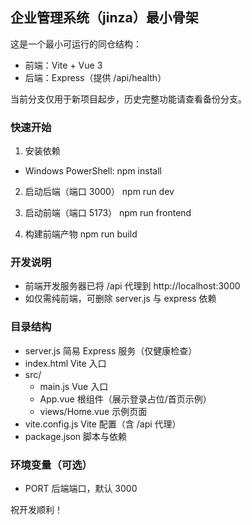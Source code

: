 ## 企业管理系统（jinza）最小骨架

这是一个最小可运行的同仓结构：
- 前端：Vite + Vue 3
- 后端：Express（提供 /api/health）

当前分支仅用于新项目起步，历史完整功能请查看备份分支。

### 快速开始
1) 安装依赖
- Windows PowerShell:
  npm install

2) 启动后端（端口 3000）
  npm run dev

3) 启动前端（端口 5173）
  npm run frontend

4) 构建前端产物
  npm run build

### 开发说明
- 前端开发服务器已将 /api 代理到 http://localhost:3000
- 如仅需纯前端，可删除 server.js 与 express 依赖

### 目录结构
- server.js       简易 Express 服务（仅健康检查）
- index.html      Vite 入口
- src/
  - main.js       Vue 入口
  - App.vue       根组件（展示登录占位/首页示例）
  - views/Home.vue 示例页面
- vite.config.js  Vite 配置（含 /api 代理）
- package.json    脚本与依赖

### 环境变量（可选）
- PORT            后端端口，默认 3000

祝开发顺利！